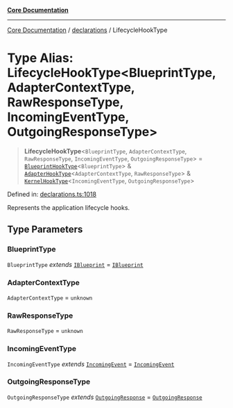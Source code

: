 [**Core Documentation**](../../README.md)

***

[Core Documentation](../../README.md) / [declarations](../README.md) / LifecycleHookType

# Type Alias: LifecycleHookType\<BlueprintType, AdapterContextType, RawResponseType, IncomingEventType, OutgoingResponseType\>

> **LifecycleHookType**\<`BlueprintType`, `AdapterContextType`, `RawResponseType`, `IncomingEventType`, `OutgoingResponseType`\> = [`BlueprintHookType`](../interfaces/BlueprintHookType.md)\<`BlueprintType`\> & [`AdapterHookType`](../interfaces/AdapterHookType.md)\<`AdapterContextType`, `RawResponseType`\> & [`KernelHookType`](../interfaces/KernelHookType.md)\<`IncomingEventType`, `OutgoingResponseType`\>

Defined in: [declarations.ts:1018](https://github.com/stonemjs/core/blob/3581a30de158e951ead319c3cc6abead0be9639f/src/declarations.ts#L1018)

Represents the application lifecycle hooks.

## Type Parameters

### BlueprintType

`BlueprintType` *extends* [`IBlueprint`](IBlueprint.md) = [`IBlueprint`](IBlueprint.md)

### AdapterContextType

`AdapterContextType` = `unknown`

### RawResponseType

`RawResponseType` = `unknown`

### IncomingEventType

`IncomingEventType` *extends* [`IncomingEvent`](../../events/IncomingEvent/classes/IncomingEvent.md) = [`IncomingEvent`](../../events/IncomingEvent/classes/IncomingEvent.md)

### OutgoingResponseType

`OutgoingResponseType` *extends* [`OutgoingResponse`](../../events/OutgoingResponse/classes/OutgoingResponse.md) = [`OutgoingResponse`](../../events/OutgoingResponse/classes/OutgoingResponse.md)

